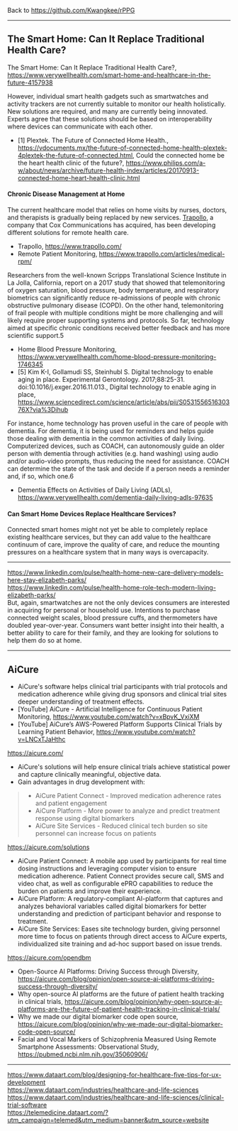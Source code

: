 Back to https://github.com/Kwangkee/rPPG
***


## The Smart Home: Can It Replace Traditional Health Care?   
The Smart Home: Can It Replace Traditional Health Care?, https://www.verywellhealth.com/smart-home-and-healthcare-in-the-future-4157938   

However, individual smart health gadgets such as smartwatches and activity trackers are not currently suitable to monitor our health holistically. New solutions are required, and many are currently being innovated. Experts agree that these solutions should be based on interoperability where devices can communicate with each other.   

- [1] Plextek. The Future of Connected Home Health., https://vdocuments.mx/the-future-of-connected-home-health-plextek-4plextek-the-future-of-connected.html, Could the connected home be the heart health clinic of the future?, https://www.philips.com/a-w/about/news/archive/future-health-index/articles/20170913-connected-home-heart-health-clinic.html  

#### Chronic Disease Management at Home
The current healthcare model that relies on home visits by nurses, doctors, and therapists is gradually being replaced by new services. [Trapollo](https://www.trapollo.com/), a company that Cox Communications has acquired, has been developing different solutions for remote health care.

- Trapollo, https://www.trapollo.com/
- Remote Patient Monitoring, https://www.trapollo.com/articles/medical-rpm/

Researchers from the well-known Scripps Translational Science Institute in La Jolla, California, report on a 2017 study that showed that telemonitoring of oxygen saturation, blood pressure, body temperature, and respiratory biometrics can significantly reduce re-admissions of people with chronic obstructive pulmonary disease (COPD). On the other hand, telemonitoring of frail people with multiple conditions might be more challenging and will likely require proper supporting systems and protocols. So far, technology aimed at specific chronic conditions received better feedback and has more scientific support.5

- Home Blood Pressure Monitoring, https://www.verywellhealth.com/home-blood-pressure-monitoring-1746345
- [5] Kim K-I, Gollamudi SS, Steinhubl S. Digital technology to enable aging in place. Experimental Gerontology. 2017;88:25-31. doi:10.1016/j.exger.2016.11.013., Digital technology to enable aging in place, https://www.sciencedirect.com/science/article/abs/pii/S053155651630376X?via%3Dihub

For instance, home technology has proven useful in the care of people with dementia. For dementia, it is being used for reminders and helps guide those dealing with dementia in the common activities of daily living. Computerized devices, such as COACH, can autonomously guide an older person with dementia through activities (e.g. hand washing) using audio and/or audio-video prompts, thus reducing the need for assistance. COACH can determine the state of the task and decide if a person needs a reminder and, if so, which one.6

- Dementia Effects on Activities of Daily Living (ADLs), https://www.verywellhealth.com/dementia-daily-living-adls-97635  

#### Can Smart Home Devices Replace Healthcare Services?
Connected smart homes might not yet be able to completely replace existing healthcare services, but they can add value to the healthcare continuum of care, improve the quality of care, and reduce the mounting pressures on a healthcare system that in many ways is overcapacity.

***

https://www.linkedin.com/pulse/health-home-new-care-delivery-models-here-stay-elizabeth-parks/   
https://www.linkedin.com/pulse/health-home-role-tech-modern-living-elizabeth-parks/   
But, again, smartwatches are not the only devices consumers are interested in acquiring for personal or household use. Intentions to purchase connected weight scales, blood pressure cuffs, and thermometers have doubled year-over-year. Consumers want better insight into their health, a better ability to care for their family, and they are looking for solutions to help them do so at home.

****
## AiCure
- AiCure's software helps clinical trial participants with trial protocols and medication adherence while giving drug sponsors and clinical trial sites deeper understanding of treatment effects.
- [YouTube] AiCure - Artificial Intelligence for Continuous Patient Monitoring, https://www.youtube.com/watch?v=xBpvK_VxiXM 
- [YouTube] AiCure’s AWS-Powered Platform Supports Clinical Trials by Learning Patient Behavior, https://www.youtube.com/watch?v=LNCxTJaHthc 


https://aicure.com/   
- AiCure's solutions will help ensure clinical trials achieve statistical power and capture clinically meaningful, objective data.
- Gain advantages in drug development with:
>- AiCure Patient Connect - Improved medication adherence rates and patient engagement
>- AiCure Platform - More power to analyze and predict treatment response using digital biomarkers
>- AiCure Site Services - Reduced clinical tech burden so site personnel can increase focus on patients

https://aicure.com/solutions  
- AiCure Patient Connect: A mobile app used by participants for real time dosing instructions and leveraging computer vision to ensure medication adherence. Patient Connect provides secure call, SMS and video chat, as well as configurable ePRO capabilities to reduce the burden on patients and improve their experience.
- AiCure Platform: A regulatory-compliant AI-platform that captures and analyzes behavioral variables called digital biomarkers for better understanding and prediction of participant behavior and response to treatment.
- AiCure Site Services: Eases site technology burden, giving personnel more time to focus on patients through direct access to AiCure experts, individualized site training and ad-hoc support based on issue trends.

https://aicure.com/opendbm
- Open-Source AI Platforms: Driving Success through Diversity, https://aicure.com/blog/opinion/open-source-ai-platforms-driving-success-through-diversity/  
- Why open-source AI platforms are the future of patient health tracking in clinical trials, https://aicure.com/blog/opinion/why-open-source-ai-platforms-are-the-future-of-patient-health-tracking-in-clinical-trials/  
- Why we made our digital biomarker code open source, https://aicure.com/blog/opinion/why-we-made-our-digital-biomarker-code-open-source/    
- Facial and Vocal Markers of Schizophrenia Measured Using Remote Smartphone Assessments: Observational Study, https://pubmed.ncbi.nlm.nih.gov/35060906/

****
https://www.dataart.com/blog/designing-for-healthcare-five-tips-for-ux-development   
https://www.dataart.com/industries/healthcare-and-life-sciences   
https://www.dataart.com/industries/healthcare-and-life-sciences/clinical-trial-software   
https://telemedicine.dataart.com/?utm_campaign=telemed&utm_medium=banner&utm_source=website   
